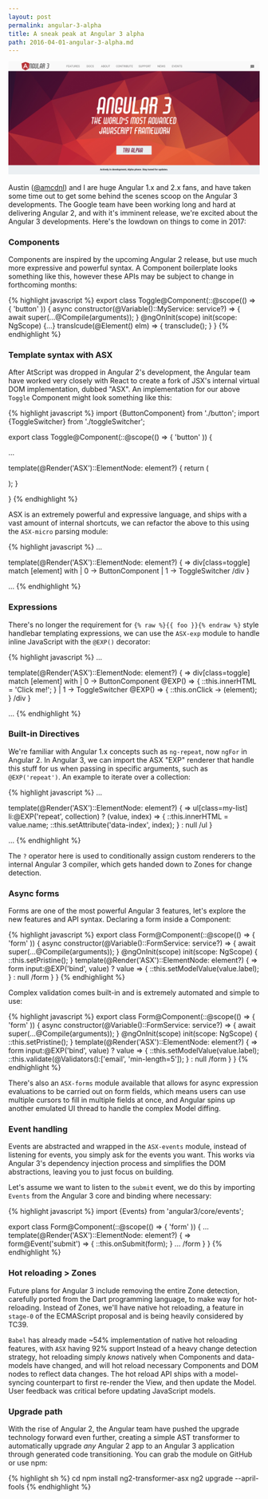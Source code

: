 ```yaml
---
layout: post
permalink: angular-3-alpha
title: A sneak peak at Angular 3 alpha
path: 2016-04-01-angular-3-alpha.md
---
```


<img src="/img/posts/angular-3.jpg">

Austin ([@amcdnl](https://twitter.com/amcdnl)) and I are huge Angular 1.x and 2.x fans, and have taken some time out to get some behind the scenes scoop on the Angular 3 developments. The Google team have been working long and hard at delivering Angular 2, and with it's imminent release, we're excited about the Angular 3 developments. Here's the lowdown on things to come in 2017:

### Components

Components are inspired by the upcoming Angular 2 release, but use much more expressive and powerful syntax. A Component boilerplate looks something like this, however these APIs may be subject to change in forthcoming months:

{% highlight javascript %}
export class Toggle@Component(::@scope(() => { 'button' )) {
  async constructor(@Variable()::MyService: service?) => {
    await super(...@Compile(arguments));
  }
  @ngOnInit(scope)
  init(scope: NgScope) {...}
  translcude(@Element() elm) => {
    transclude();
  }
}
{% endhighlight %}

### Template syntax with ASX

After AtScript was dropped in Angular 2's development, the Angular team have worked very closely with React to create a fork of JSX's internal virtual DOM implementation, dubbed "ASX". An implementation for our above `Toggle` Component might look something like this:

{% highlight javascript %}
import {ButtonComponent} from './button';
import {ToggleSwitcher} from './toggleSwitcher';

export class Toggle@Component(::@scope(() => { 'button' )) {

  ...

  template(@Render('ASX')::ElementNode: element?) {
    return (
      <div class="toggle">
        <ButtonComponent />
        <ToggleSwitcher />
      </div>
    );
  }

}
{% endhighlight %}

ASX is an extremely powerful and expressive language, and ships with a vast amount of internal shortcuts, we can refactor the above to this using the `ASX-micro` parsing module:

{% highlight javascript %}
...

  template(@Render('ASX')::ElementNode: element?) {
    => div[class=toggle]
      match [element] with
        | 0 -> ButtonComponent
        | 1 -> ToggleSwitcher
      /div
  }

...
{% endhighlight %}

### Expressions

There's no longer the requirement for `{% raw %}{{ foo }}{% endraw %}` style handlebar templating expressions, we can use the `ASX-exp` module to handle inline JavaScript with the `@EXP()` decorator:

{% highlight javascript %}
...

  template(@Render('ASX')::ElementNode: element?) {
    => div[class=toggle]
      match [element] with
        | 0 -> ButtonComponent
          @EXP() => {
            ::this.innerHTML = 'Click me!';
          }
        | 1 -> ToggleSwitcher
          @EXP() => {
            ::this.onClick -> (element);
          }
      /div
  }

...
{% endhighlight %}

### Built-in Directives

We're familiar with Angular 1.x concepts such as `ng-repeat`, now `ngFor` in Angular 2. In Angular 3, we can import the ASX "EXP" renderer that handle this stuff for us when passing in specific arguments, such as `@EXP('repeat')`. An example to iterate over a collection:

{% highlight javascript %}
...

  template(@Render('ASX')::ElementNode: element?) {
    => ul[class=my-list]
        li:@EXP('repeat', collection) ? (value, index) => {
          ::this.innerHTML = value.name;
          ::this.setAttribute('data-index', index);
        } : null
      /ul
  }

...
{% endhighlight %}

The `?` operator here is used to conditionally assign custom renderers to the internal Angular 3 compiler, which gets handed down to Zones for change detection.

### Async forms

Forms are one of the most powerful Angular 3 features, let's explore the new features and API syntax. Declaring a form inside a Component:

{% highlight javascript %}
export class Form@Component(::@scope(() => { 'form' )) {
  async constructor(@Variable()::FormService: service?) => {
    await super(...@Compile(arguments));
  }
  @ngOnInit(scope)
  init(scope: NgScope) {
    ::this.setPristine();
  }
  template(@Render('ASX')::ElementNode: element?) {
    => form
        input:@EXP('bind', value) ? value => {
          ::this.setModelValue(value.label);
        } : null
      /form
  }
}
{% endhighlight %}

Complex validation comes built-in and is extremely automated and simple to use:

{% highlight javascript %}
export class Form@Component(::@scope(() => { 'form' )) {
  async constructor(@Variable()::FormService: service?) => {
    await super(...@Compile(arguments));
  }
  @ngOnInit(scope)
  init(scope: NgScope) {
    ::this.setPristine();
  }
  template(@Render('ASX')::ElementNode: element?) {
    => form
        input:@EXP('bind', value) ? value => {
          ::this.setModelValue(value.label);
          ::this.validate(@Validators():['email', 'min-length=5']);
        } : null
      /form
  }
}
{% endhighlight %}

There's also an `ASX-forms` module available that allows for async expression evaluations to be carried out on form fields, which means users can use multiple cursors to fill in multiple fields at once, and Angular spins up another emulated UI thread to handle the complex Model diffing.

### Event handling

Events are abstracted and wrapped in the `ASX-events` module, instead of listening for events, you simply ask for the events you want. This works via Angular 3's dependency injection process and simplifies the DOM abstractions, leaving you to just focus on building.

Let's assume we want to listen to the `submit` event, we do this by importing `Events` from the Angular 3 core and binding where necessary:

{% highlight javascript %}
import {Events} from 'angular3/core/events';

export class Form@Component(::@scope(() => { 'form' )) {
  ...
  template(@Render('ASX')::ElementNode: element?) {
    => form@Event('submit') => {
      ::this.onSubmit(form);
    }
        ...
      /form
  }
}
{% endhighlight %}

### Hot reloading > Zones

Future plans for Angular 3 include removing the entire Zone detection, carefully ported from the Dart programming language, to make way for hot-reloading. Instead of Zones, we'll have native hot reloading, a feature in `stage-0` of the ECMAScript proposal and is being heavily considered by TC39.

`Babel` has already made ~54% implementation of native hot reloading features, with `ASX` having 92% support Instead of a heavy change detection strategy, hot reloading simply _knows_ natively when Components and data-models have changed, and will hot reload necessary Components and DOM nodes to reflect data changes. The hot reload API ships with a model-syncing counterpart to first re-render the View, and then update the Model. User feedback was critical before updating JavaScript models.

### Upgrade path

With the rise of Angular 2, the Angular team have pushed the upgrade technology forward even further, creating a simple AST transformer to automatically upgrade _any_ Angular 2 app to an Angular 3 application through generated code transitioning. You can grab the module on GitHub or use npm:

{% highlight sh %}
cd <my-project>
npm install ng2-transformer-asx
ng2 upgrade --april-fools
{% endhighlight %}
